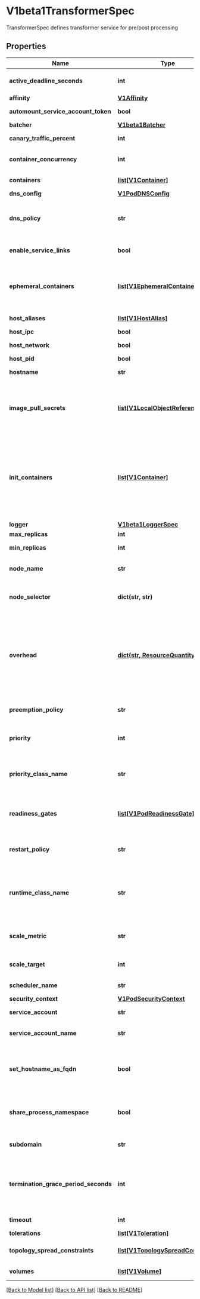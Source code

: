 # V1beta1TransformerSpec

TransformerSpec defines transformer service for pre/post processing
## Properties
Name | Type | Description | Notes
------------ | ------------- | ------------- | -------------
**active_deadline_seconds** | **int** | Optional duration in seconds the pod may be active on the node relative to StartTime before the system will actively try to mark it failed and kill associated containers. Value must be a positive integer. | [optional] 
**affinity** | [**V1Affinity**](https://github.com/kubernetes-client/python/blob/master/kubernetes/docs/V1Affinity.md) |  | [optional] 
**automount_service_account_token** | **bool** | AutomountServiceAccountToken indicates whether a service account token should be automatically mounted. | [optional] 
**batcher** | [**V1beta1Batcher**](V1beta1Batcher.md) |  | [optional] 
**canary_traffic_percent** | **int** | CanaryTrafficPercent defines the traffic split percentage between the candidate revision and the last ready revision | [optional] 
**container_concurrency** | **int** | ContainerConcurrency specifies how many requests can be processed concurrently, this sets the hard limit of the container concurrency(https://knative.dev/docs/serving/autoscaling/concurrency). | [optional] 
**containers** | [**list[V1Container]**](https://github.com/kubernetes-client/python/blob/master/kubernetes/docs/V1Container.md) | List of containers belonging to the pod. Containers cannot currently be added or removed. There must be at least one container in a Pod. Cannot be updated. | [optional] 
**dns_config** | [**V1PodDNSConfig**](https://github.com/kubernetes-client/python/blob/master/kubernetes/docs/V1PodDNSConfig.md) |  | [optional] 
**dns_policy** | **str** | Set DNS policy for the pod. Defaults to \&quot;ClusterFirst\&quot;. Valid values are &#39;ClusterFirstWithHostNet&#39;, &#39;ClusterFirst&#39;, &#39;Default&#39; or &#39;None&#39;. DNS parameters given in DNSConfig will be merged with the policy selected with DNSPolicy. To have DNS options set along with hostNetwork, you have to specify DNS policy explicitly to &#39;ClusterFirstWithHostNet&#39;. | [optional] 
**enable_service_links** | **bool** | EnableServiceLinks indicates whether information about services should be injected into pod&#39;s environment variables, matching the syntax of Docker links. Optional: Defaults to true. | [optional] 
**ephemeral_containers** | [**list[V1EphemeralContainer]**](https://github.com/kubernetes-client/python/blob/master/kubernetes/docs/V1EphemeralContainer.md) | List of ephemeral containers run in this pod. Ephemeral containers may be run in an existing pod to perform user-initiated actions such as debugging. This list cannot be specified when creating a pod, and it cannot be modified by updating the pod spec. In order to add an ephemeral container to an existing pod, use the pod&#39;s ephemeralcontainers subresource. This field is alpha-level and is only honored by servers that enable the EphemeralContainers feature. | [optional] 
**host_aliases** | [**list[V1HostAlias]**](https://github.com/kubernetes-client/python/blob/master/kubernetes/docs/V1HostAlias.md) | HostAliases is an optional list of hosts and IPs that will be injected into the pod&#39;s hosts file if specified. This is only valid for non-hostNetwork pods. | [optional] 
**host_ipc** | **bool** | Use the host&#39;s ipc namespace. Optional: Default to false. | [optional] 
**host_network** | **bool** | Host networking requested for this pod. Use the host&#39;s network namespace. If this option is set, the ports that will be used must be specified. Default to false. | [optional] 
**host_pid** | **bool** | Use the host&#39;s pid namespace. Optional: Default to false. | [optional] 
**hostname** | **str** | Specifies the hostname of the Pod If not specified, the pod&#39;s hostname will be set to a system-defined value. | [optional] 
**image_pull_secrets** | [**list[V1LocalObjectReference]**](https://github.com/kubernetes-client/python/blob/master/kubernetes/docs/V1LocalObjectReference.md) | ImagePullSecrets is an optional list of references to secrets in the same namespace to use for pulling any of the images used by this PodSpec. If specified, these secrets will be passed to individual puller implementations for them to use. For example, in the case of docker, only DockerConfig type secrets are honored. More info: https://kubernetes.io/docs/concepts/containers/images#specifying-imagepullsecrets-on-a-pod | [optional] 
**init_containers** | [**list[V1Container]**](https://github.com/kubernetes-client/python/blob/master/kubernetes/docs/V1Container.md) | List of initialization containers belonging to the pod. Init containers are executed in order prior to containers being started. If any init container fails, the pod is considered to have failed and is handled according to its restartPolicy. The name for an init container or normal container must be unique among all containers. Init containers may not have Lifecycle actions, Readiness probes, Liveness probes, or Startup probes. The resourceRequirements of an init container are taken into account during scheduling by finding the highest request/limit for each resource type, and then using the max of of that value or the sum of the normal containers. Limits are applied to init containers in a similar fashion. Init containers cannot currently be added or removed. Cannot be updated. More info: https://kubernetes.io/docs/concepts/workloads/pods/init-containers/ | [optional] 
**logger** | [**V1beta1LoggerSpec**](V1beta1LoggerSpec.md) |  | [optional] 
**max_replicas** | **int** | Maximum number of replicas for autoscaling. | [optional] 
**min_replicas** | **int** | Minimum number of replicas, defaults to 1 but can be set to 0 to enable scale-to-zero. | [optional] 
**node_name** | **str** | NodeName is a request to schedule this pod onto a specific node. If it is non-empty, the scheduler simply schedules this pod onto that node, assuming that it fits resource requirements. | [optional] 
**node_selector** | **dict(str, str)** | NodeSelector is a selector which must be true for the pod to fit on a node. Selector which must match a node&#39;s labels for the pod to be scheduled on that node. More info: https://kubernetes.io/docs/concepts/configuration/assign-pod-node/ | [optional] 
**overhead** | [**dict(str, ResourceQuantity)**](ResourceQuantity.md) | Overhead represents the resource overhead associated with running a pod for a given RuntimeClass. This field will be autopopulated at admission time by the RuntimeClass admission controller. If the RuntimeClass admission controller is enabled, overhead must not be set in Pod create requests. The RuntimeClass admission controller will reject Pod create requests which have the overhead already set. If RuntimeClass is configured and selected in the PodSpec, Overhead will be set to the value defined in the corresponding RuntimeClass, otherwise it will remain unset and treated as zero. More info: https://github.com/kubernetes/enhancements/blob/master/keps/sig-node/688-pod-overhead This field is alpha-level as of Kubernetes v1.16, and is only honored by servers that enable the PodOverhead feature. | [optional] 
**preemption_policy** | **str** | PreemptionPolicy is the Policy for preempting pods with lower priority. One of Never, PreemptLowerPriority. Defaults to PreemptLowerPriority if unset. This field is beta-level, gated by the NonPreemptingPriority feature-gate. | [optional] 
**priority** | **int** | The priority value. Various system components use this field to find the priority of the pod. When Priority Admission Controller is enabled, it prevents users from setting this field. The admission controller populates this field from PriorityClassName. The higher the value, the higher the priority. | [optional] 
**priority_class_name** | **str** | If specified, indicates the pod&#39;s priority. \&quot;system-node-critical\&quot; and \&quot;system-cluster-critical\&quot; are two special keywords which indicate the highest priorities with the former being the highest priority. Any other name must be defined by creating a PriorityClass object with that name. If not specified, the pod priority will be default or zero if there is no default. | [optional] 
**readiness_gates** | [**list[V1PodReadinessGate]**](https://github.com/kubernetes-client/python/blob/master/kubernetes/docs/V1PodReadinessGate.md) | If specified, all readiness gates will be evaluated for pod readiness. A pod is ready when all its containers are ready AND all conditions specified in the readiness gates have status equal to \&quot;True\&quot; More info: https://github.com/kubernetes/enhancements/tree/master/keps/sig-network/580-pod-readiness-gates | [optional] 
**restart_policy** | **str** | Restart policy for all containers within the pod. One of Always, OnFailure, Never. Default to Always. More info: https://kubernetes.io/docs/concepts/workloads/pods/pod-lifecycle/#restart-policy | [optional] 
**runtime_class_name** | **str** | RuntimeClassName refers to a RuntimeClass object in the node.k8s.io group, which should be used to run this pod.  If no RuntimeClass resource matches the named class, the pod will not be run. If unset or empty, the \&quot;legacy\&quot; RuntimeClass will be used, which is an implicit class with an empty definition that uses the default runtime handler. More info: https://github.com/kubernetes/enhancements/tree/master/keps/sig-node/585-runtime-class This is a beta feature as of Kubernetes v1.14. | [optional] 
**scale_metric** | **str** | ScaleMetric defines the scaling metric type watched by autoscaler possible values are concurrency, rps, cpu, memory. concurrency, rps are supported via Knative Pod Autoscaler(https://knative.dev/docs/serving/autoscaling/autoscaling-metrics). | [optional] 
**scale_target** | **int** | ScaleTarget specifies the integer target value of the metric type the Autoscaler watches for. concurrency and rps targets are supported by Knative Pod Autoscaler (https://knative.dev/docs/serving/autoscaling/autoscaling-targets/). | [optional] 
**scheduler_name** | **str** | If specified, the pod will be dispatched by specified scheduler. If not specified, the pod will be dispatched by default scheduler. | [optional] 
**security_context** | [**V1PodSecurityContext**](https://github.com/kubernetes-client/python/blob/master/kubernetes/docs/V1PodSecurityContext.md) |  | [optional] 
**service_account** | **str** | DeprecatedServiceAccount is a depreciated alias for ServiceAccountName. Deprecated: Use serviceAccountName instead. | [optional] 
**service_account_name** | **str** | ServiceAccountName is the name of the ServiceAccount to use to run this pod. More info: https://kubernetes.io/docs/tasks/configure-pod-container/configure-service-account/ | [optional] 
**set_hostname_as_fqdn** | **bool** | If true the pod&#39;s hostname will be configured as the pod&#39;s FQDN, rather than the leaf name (the default). In Linux containers, this means setting the FQDN in the hostname field of the kernel (the nodename field of struct utsname). In Windows containers, this means setting the registry value of hostname for the registry key HKEY_LOCAL_MACHINE\\SYSTEM\\CurrentControlSet\\Services\\Tcpip\\Parameters to FQDN. If a pod does not have FQDN, this has no effect. Default to false. | [optional] 
**share_process_namespace** | **bool** | Share a single process namespace between all of the containers in a pod. When this is set containers will be able to view and signal processes from other containers in the same pod, and the first process in each container will not be assigned PID 1. HostPID and ShareProcessNamespace cannot both be set. Optional: Default to false. | [optional] 
**subdomain** | **str** | If specified, the fully qualified Pod hostname will be \&quot;&lt;hostname&gt;.&lt;subdomain&gt;.&lt;pod namespace&gt;.svc.&lt;cluster domain&gt;\&quot;. If not specified, the pod will not have a domainname at all. | [optional] 
**termination_grace_period_seconds** | **int** | Optional duration in seconds the pod needs to terminate gracefully. May be decreased in delete request. Value must be non-negative integer. The value zero indicates delete immediately. If this value is nil, the default grace period will be used instead. The grace period is the duration in seconds after the processes running in the pod are sent a termination signal and the time when the processes are forcibly halted with a kill signal. Set this value longer than the expected cleanup time for your process. Defaults to 30 seconds. | [optional] 
**timeout** | **int** | TimeoutSeconds specifies the number of seconds to wait before timing out a request to the component. | [optional] 
**tolerations** | [**list[V1Toleration]**](https://github.com/kubernetes-client/python/blob/master/kubernetes/docs/V1Toleration.md) | If specified, the pod&#39;s tolerations. | [optional] 
**topology_spread_constraints** | [**list[V1TopologySpreadConstraint]**](https://github.com/kubernetes-client/python/blob/master/kubernetes/docs/V1TopologySpreadConstraint.md) | TopologySpreadConstraints describes how a group of pods ought to spread across topology domains. Scheduler will schedule pods in a way which abides by the constraints. All topologySpreadConstraints are ANDed. | [optional] 
**volumes** | [**list[V1Volume]**](https://github.com/kubernetes-client/python/blob/master/kubernetes/docs/V1Volume.md) | List of volumes that can be mounted by containers belonging to the pod. More info: https://kubernetes.io/docs/concepts/storage/volumes | [optional] 

[[Back to Model list]](../sdk_doc.md#documentation-for-models) [[Back to API list]](../sdk_doc.md#documentation-for-api-endpoints) [[Back to README]](../sdk_doc.md)


